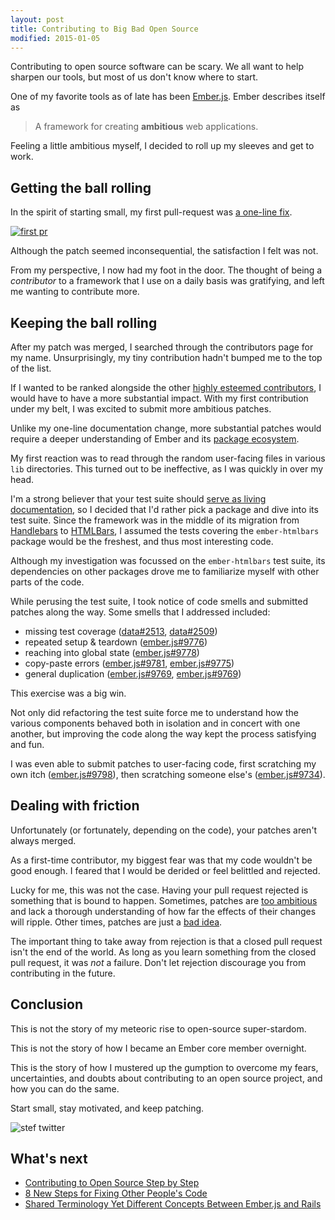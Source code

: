 ```yaml
---
layout: post
title: Contributing to Big Bad Open Source
modified: 2015-01-05
---
```


Contributing to open source software can be scary. We all want to help sharpen
our tools, but most of us don't know where to start.

One of my favorite tools as of late has been [Ember.js][ember]. Ember describes
itself as

> A framework for creating **ambitious** web applications.

Feeling a little ambitious myself, I decided to roll up my sleeves and get to work.

## Getting the ball rolling

In the spirit of starting small, my first pull-request was [a one-line fix][first-pr].

[![first pr](https://images.thoughtbot.com/contributing-to-ember/first-pull-request.png)][first-pr]

[first-pr]: https://github.com/emberjs/ember.js/pull/9709?w=1

Although the patch seemed inconsequential, the satisfaction I felt was not.

From my perspective, I now had my foot in the door. The thought of being a
*contributor* to a framework that I use on a daily basis was gratifying, and left
me wanting to contribute more.

## Keeping the ball rolling

After my patch was merged, I searched through the contributors page for my name.
Unsurprisingly, my tiny contribution hadn't bumped me to the top of the list.

If I wanted to be ranked alongside the other [highly esteemed contributors][contributors],
I would have to have a more substantial impact. With my first contribution under
my belt, I was excited to submit more ambitious patches.

Unlike my one-line documentation change, more substantial patches would require
a deeper understanding of Ember and its [package ecosystem][ember-packages].

My first reaction was to read through the random user-facing files in various
`lib` directories. This turned out to be ineffective, as I was quickly in over
my head.

I'm a strong believer that your test suite should
[serve as living documentation][spec-by-example], so I decided that I'd rather
pick a package and dive into its test suite. Since the framework was in the
middle of its migration from [Handlebars][handlebars] to [HTMLBars][htmlbars],
I assumed the tests covering the `ember-htmlbars` package would be the freshest,
and thus most interesting code.

Although my investigation was focussed on the `ember-htmlbars` test suite, its
dependencies on other packages drove me to familiarize myself with other parts
of the code.

While perusing the test suite, I took notice of code smells and submitted
patches along the way. Some smells that I addressed included:

* missing test coverage
([data#2513](https://github.com/emberjs/data/pull/2513),
[data#2509](https://github.com/emberjs/data/pull/2509))
* repeated setup & teardown
([ember.js#9776](https://github.com/emberjs/ember.js/pull/9776))
* reaching into global state
([ember.js#9778](https://github.com/emberjs/ember.js/pull/9778))
* copy-paste errors
([ember.js#9781](https://github.com/emberjs/ember.js/pull/9781),
[ember.js#9775](https://github.com/emberjs/ember.js/pull/9775))
* general duplication
([ember.js#9769](https://github.com/emberjs/ember.js/pull/9769),
[ember.js#9769](https://github.com/emberjs/ember.js/pull/9769))

This exercise was a big win.

Not only did refactoring the test suite force me to understand how the various
components behaved both in isolation and in concert with one another,
but improving the code along the way kept the process satisfying and fun.

I was even able to submit patches to user-facing code, first scratching my own
itch ([ember.js#9798][first-user-facing]), then scratching someone else's
([ember.js#9734][second-user-facing]).

## Dealing with friction

Unfortunately (or fortunately, depending on the code), your patches aren't
always merged.

As a first-time contributor, my biggest fear was that my code wouldn't be good
enough. I feared that I would be derided or feel belittled and rejected.

Lucky for me, this was not the case. Having your pull request rejected is
something that is bound to happen. Sometimes, patches are
[too ambitious][first-rejection] and lack a thorough understanding of how far
the effects of their changes will ripple. Other times, patches are just a [bad idea][second-rejection].

The important thing to take away from rejection is that a closed  pull request
isn't the end of the world. As long as you learn something from the closed pull
request, it was *not* a failure. Don't let rejection discourage you from contributing
in the future.

## Conclusion

This is not the story of my meteoric rise to open-source super-stardom.

This is not the story of how I became an Ember core member overnight.

This is the story of how I mustered up the gumption to overcome my fears,
uncertainties, and doubts about contributing to an open source project, and how
you can do the same.

Start small, stay motivated, and keep patching.

![stef twitter](https://images.thoughtbot.com/contributing-to-ember/reaching-out-on-twitter.png)

## What's next

* [Contributing to Open Source Step by Step](https://upcase.com/videos/contributing-to-open-source-step-by-step)
* [8 New Steps for Fixing Other People's Code](http://robots.thoughtbot.com/8-new-steps-for-fixing-other-peoples-code)
* [Shared Terminology Yet Different Concepts Between Ember.js and Rails](http://robots.thoughtbot.com/shared-terminology-yet-different-concepts-between-emberjs-and-rails)

[ember]: http://emberjs.com/
[first-pr]: https://github.com/emberjs/ember.js/pull/9709/files?w=1
[second-pr]: https://github.com/emberjs/ember.js/pull/9731
[spec-by-example]: http://en.wikipedia.org/wiki/Specification_by_example
[first-rejection]: https://github.com/emberjs/ember.js/pull/9731#issuecomment-64698885
[second-rejection]: https://github.com/emberjs/ember.js/pull/9950#issuecomment-67248619
[contributors]: https://github.com/emberjs/ember.js/graphs/contributors
[first-user-facing]: https://github.com/emberjs/ember.js/pull/9798
[second-user-facing]: https://github.com/emberjs/ember.js/pull/9734
[contributors]: https://github.com/emberjs/ember.js/graphs/contributors
[ember-packages]: https://github.com/emberjs/ember.js/tree/master/packages
[htmlbars]: https://github.com/tildeio/htmlbars
[handlebars]: https://github.com/wycats/handlebars.js
